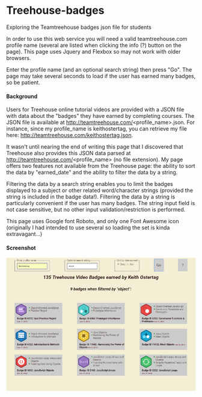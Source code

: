 # Treehouse-badges
Exploring the Teamtreehouse badges json file for students

In order to use this web service you will need a valid teamtreehouse.com profile name (several are listed when clicking the info (?) button on the page). This page uses Jquery and Flexbox so may not work with older browsers.

Enter the profile name (and an optional search string) then press "Go". The page may take several seconds to load if the user has earned many badges, so be patient.

#### Background
Users for Treehouse online tutorial videos are provided with a JSON file with data about the "badges" they have earned by completing courses. The JSON file is available at http://teamtreehouse.com/<profile_name>.json. For instance, since my profile_name is keithostertag, you can retrieve my file here: http://teamtreehouse.com/keithostertag.json.

It wasn't until nearing the end of writing this page that I discovered that Treehouse also provides this JSON data parsed at http://teamtreehouse.com/<profile_name> (no file extension). My page offers two features not available from the Treehouse page: the ability to sort the data by "earned_date" and the ability to filter the data by a string.

Filtering the data by a search string enables you to limit the badges displayed  to a subject or other related word/character strings (provided the string is included in the badge data!). Filtering the data by a string is particularly convenient if the user has many badges. The string input field is not case sensitive, but no other input validation/restriction is performed.

This page uses Google font Roboto, and only one Font Awesome icon (originally I had intended to use several so loading the set is kinda extravagant...)

#### Screenshot
![Screenshot](screenshot.png "Screenshot")
